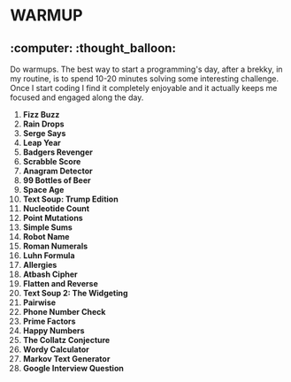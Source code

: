 <h1>WARMUP</h1>
<h2>:computer: :thought_balloon:</h2>


Do warmups. The best way to start a programming's day, after a brekky, in my routine, is to spend 10-20 minutes solving some interesting challenge. Once I start coding I find it completely enjoyable and it actually keeps me focused and engaged along the day.

1. **Fizz Buzz**
1. **Rain Drops**
1. **Serge Says**
1. **Leap Year**
1. **Badgers Revenger**
1. **Scrabble Score**
1. **Anagram Detector**
1. **99 Bottles of Beer**
1. **Space Age**
1. **Text Soup: Trump Edition**
1. **Nucleotide Count**
1. **Point Mutations**
1. **Simple Sums**
1. **Robot Name**
1. **Roman Numerals**
1. **Luhn Formula**
1. **Allergies**
1. **Atbash Cipher**
1. **Flatten and Reverse**
1. **Text Soup 2: The Widgeting**
1. **Pairwise**
1. **Phone Number Check**
1. **Prime Factors**
1. **Happy Numbers**
1. **The Collatz Conjecture**
1. **Wordy Calculator**
1. **Markov Text Generator**
1. **Google Interview Question**
